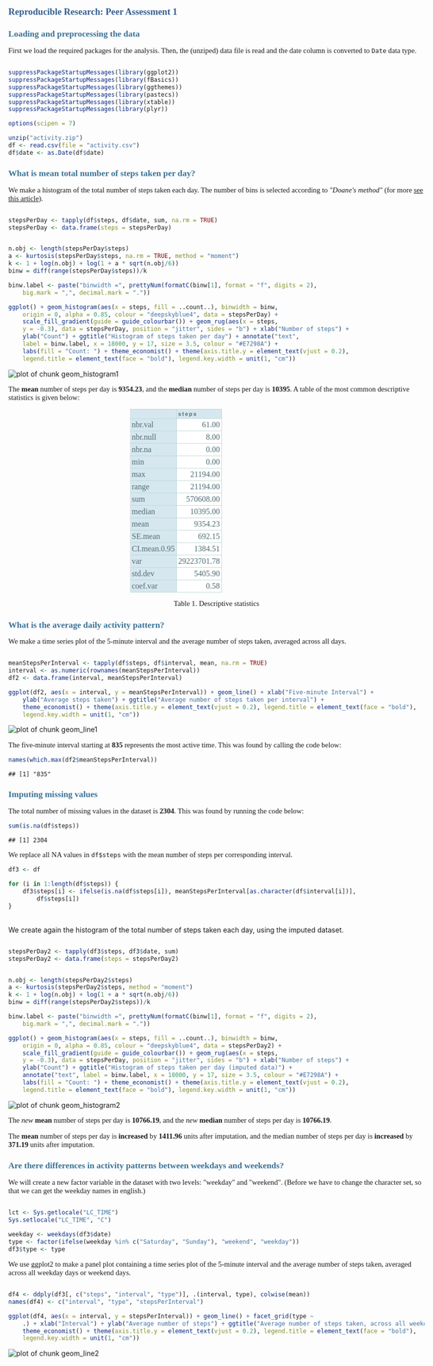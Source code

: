 
<style type="text/css">

body  {
   padding-top: 1em;
   margin: auto; 
   max-width: 60em; 
}


p {
  font-family: Calibri;
  font-size: 11pt;
  /* width: 99%; */
  margin-bottom: 10pt;
}

table {
  margin: auto;
  margin-top: 1em;
  margin-bottom: 1em;
  border: none;
}

caption {
  padding: 0 0 10px 0;
  width: 700px;   
	font: italic 11px "Trebuchet MS", Verdana, Arial, Helvetica, sans-serif;
	text-align: right;
}

th {
	font: bold 11px "Trebuchet MS", Verdana, Arial, Helvetica, sans-serif;
	color: #4f6b72;
	border-right: 1px solid #C1DAD7;
	border-bottom: 1px solid #C1DAD7;
	border-top: 1px solid #C1DAD7;
	letter-spacing: 2px;
	text-align: left;
	padding: 3px 3px 3px 3px;
	background: #D6E7EF url(images/bg_header.jpg) no-repeat;
  /*  #CAE8EA  */
}

th.nobg {
	border-top: 0;
	border-left: 0;
	border-right: 1px solid #C1DAD7;
	background: none;
}

td {
	border-right: 1px solid #C1DAD7;
	border-bottom: 1px solid #C1DAD7;
	background: #fff;
	padding: 3px 3px 3px 3px;
	color: #4f6b72;
}

td.alt {
	background: #F5FAFA;
	color: #797268;
}

th.spec {
	border-left: 1px solid #C1DAD7;
	border-top: 0;
	background: #fff url(images/bullet1.gif) no-repeat;
	font: bold 10px "Trebuchet MS", Verdana, Arial, Helvetica, sans-serif;
}

th.specalt {
	border-left: 1px solid #C1DAD7;
	border-top: 0;
	background: #f5fafa url(images/bullet2.gif) no-repeat;
	font: bold 10px "Trebuchet MS", Verdana, Arial, Helvetica, sans-serif;
	color: #797268;
}

/* Set the headings to correspond to Word-style */
h1, h2, h3, h4, h5, h6 {
  /* margin: 4pt 0pt 6pt 0pt; */
  font-family: Cambria;
  font-weight: bold;
}
 
/* h1 has a slightly larger top margins 
   so we re-set that from the other*/
h1 {
  /* margin: 24pt 0pt 6pt 0pt; */
  font-size: 14pt;
  color: #365F91;
}
 
 
h2 {
  font-size: 13pt;
  color: #3A7296 /* #4F81BD; 407396 566D8C 3A7296 496F85 4B7C89 */
}
 
h3 {
  font-size: 12pt;
  color: #3A7296 /* #4F81BD; */
}
 
h4 {
  font-size: 12pt;
  font-weight: lighter;
  font-style: italic;
  color: #3A7296 /* #4F81BD; */
}
 
h5 {
  font-size: 11pt;
  font-weight: normal;
  color: #243F5D;
}
 
h6 {
  font-size: 11pt;
  font-weight: normal;
  font-style: italic;
  color: #243F5D;
}

div.centered 
{
  font-family: Calibri;
  font-size: 12pt;
  text-align: center;
}

div.centered table {
  width: 350px;
  margin: 0 auto; 
  text-align: left;
}

div.centered td:first-child {
  background: #D6E7EF url(images/bg_header.jpg) no-repeat;
}

</style>

# Reproducible Research: Peer Assessment 1


## Loading and preprocessing the data

First we load the required packages for the analysis. Then, the (unziped) data file is read and the date column is converted to `Date` data type.


```r

suppressPackageStartupMessages(library(ggplot2))
suppressPackageStartupMessages(library(fBasics))
suppressPackageStartupMessages(library(ggthemes))
suppressPackageStartupMessages(library(pastecs))
suppressPackageStartupMessages(library(xtable))
suppressPackageStartupMessages(library(plyr))

options(scipen = 7)

unzip("activity.zip")
df <- read.csv(file = "activity.csv")
df$date <- as.Date(df$date)
```



## What is mean total number of steps taken per day?

We make a histogram of the total number of steps taken each day. The number of bins is selected according to _"Doane's method"_ (for more [see this article](http://en.wikipedia.org/wiki/Histogram#Number_of_bins_and_width)). 



```r

stepsPerDay <- tapply(df$steps, df$date, sum, na.rm = TRUE)
stepsPerDay <- data.frame(steps = stepsPerDay)


n.obj <- length(stepsPerDay$steps)
a <- kurtosis(stepsPerDay$steps, na.rm = TRUE, method = "moment")
k <- 1 + log(n.obj) + log(1 + a * sqrt(n.obj/6))
binw = diff(range(stepsPerDay$steps))/k

binw.label <- paste("binwidth =", prettyNum(formatC(binw[1], format = "f", digits = 2), 
    big.mark = ",", decimal.mark = "."))

ggplot() + geom_histogram(aes(x = steps, fill = ..count..), binwidth = binw, 
    origin = 0, alpha = 0.85, colour = "deepskyblue4", data = stepsPerDay) + 
    scale_fill_gradient(guide = guide_colourbar()) + geom_rug(aes(x = steps, 
    y = -0.3), data = stepsPerDay, position = "jitter", sides = "b") + xlab("Number of steps") + 
    ylab("Count") + ggtitle("Histogram of steps taken per day") + annotate("text", 
    label = binw.label, x = 18000, y = 17, size = 3.5, colour = "#E7298A") + 
    labs(fill = "Count: ") + theme_economist() + theme(axis.title.y = element_text(vjust = 0.2), 
    legend.title = element_text(face = "bold"), legend.key.width = unit(1, "cm"))
```

<img src="figure/geom_histogram1.png" title="plot of chunk geom_histogram1" alt="plot of chunk geom_histogram1" style="display:block; margin:auto;" />


The **mean** number of steps per day is **9354.23**, and the **median** number of steps per day is **10395**. A table of the most common descriptive statistics is given below:

<div class="centered">
<!-- html table generated in R 3.0.1 by xtable 1.7-0 package -->
<!-- Fri May 09 10:38:58 2014 -->
<TABLE border=1>
<TR> <TH>  </TH> <TH> steps </TH>  </TR>
  <TR> <TD> nbr.val </TD> <TD align="right"> 61.00 </TD> </TR>
  <TR> <TD> nbr.null </TD> <TD align="right"> 8.00 </TD> </TR>
  <TR> <TD> nbr.na </TD> <TD align="right"> 0.00 </TD> </TR>
  <TR> <TD> min </TD> <TD align="right"> 0.00 </TD> </TR>
  <TR> <TD> max </TD> <TD align="right"> 21194.00 </TD> </TR>
  <TR> <TD> range </TD> <TD align="right"> 21194.00 </TD> </TR>
  <TR> <TD> sum </TD> <TD align="right"> 570608.00 </TD> </TR>
  <TR> <TD> median </TD> <TD align="right"> 10395.00 </TD> </TR>
  <TR> <TD> mean </TD> <TD align="right"> 9354.23 </TD> </TR>
  <TR> <TD> SE.mean </TD> <TD align="right"> 692.15 </TD> </TR>
  <TR> <TD> CI.mean.0.95 </TD> <TD align="right"> 1384.51 </TD> </TR>
  <TR> <TD> var </TD> <TD align="right"> 29223701.78 </TD> </TR>
  <TR> <TD> std.dev </TD> <TD align="right"> 5405.90 </TD> </TR>
  <TR> <TD> coef.var </TD> <TD align="right"> 0.58 </TD> </TR>
   </TABLE>

Table 1. Descriptive statistics 
</div>

## What is the average daily activity pattern?

We make a time series plot of the 5-minute interval and the
average number of steps taken, averaged across all days.


```r

meanStepsPerInterval <- tapply(df$steps, df$interval, mean, na.rm = TRUE)
interval <- as.numeric(rownames(meanStepsPerInterval))
df2 <- data.frame(interval, meanStepsPerInterval)

ggplot(df2, aes(x = interval, y = meanStepsPerInterval)) + geom_line() + xlab("Five-minute Interval") + 
    ylab("Average steps taken") + ggtitle("Average number of steps taken per interval") + 
    theme_economist() + theme(axis.title.y = element_text(vjust = 0.2), legend.title = element_text(face = "bold"), 
    legend.key.width = unit(1, "cm"))
```

<img src="figure/geom_line1.png" title="plot of chunk geom_line1" alt="plot of chunk geom_line1" style="display:block; margin:auto;" />


The five-minute interval starting at **835** represents the most active time. This was found by calling the code below:


```r
names(which.max(df2$meanStepsPerInterval))
```

```
## [1] "835"
```


## Imputing missing values

The total number of missing values in the dataset is **2304**.  This was found by running the code below:


```r
sum(is.na(df$steps))
```

```
## [1] 2304
```


We replace all NA values in `df$steps` with the mean number of steps per
corresponding interval.


```r
df3 <- df

for (i in 1:length(df$steps)) {
    df3$steps[i] <- ifelse(is.na(df$steps[i]), meanStepsPerInterval[as.character(df$interval[i])], 
        df$steps[i])
}
```


<br>
We create again the histogram of the total number of steps taken each day, using the imputed dataset.


```r

stepsPerDay2 <- tapply(df3$steps, df3$date, sum)
stepsPerDay2 <- data.frame(steps = stepsPerDay2)


n.obj <- length(stepsPerDay2$steps)
a <- kurtosis(stepsPerDay2$steps, method = "moment")
k <- 1 + log(n.obj) + log(1 + a * sqrt(n.obj/6))
binw = diff(range(stepsPerDay2$steps))/k

binw.label <- paste("binwidth =", prettyNum(formatC(binw[1], format = "f", digits = 2), 
    big.mark = ",", decimal.mark = "."))

ggplot() + geom_histogram(aes(x = steps, fill = ..count..), binwidth = binw, 
    origin = 0, alpha = 0.85, colour = "deepskyblue4", data = stepsPerDay2) + 
    scale_fill_gradient(guide = guide_colourbar()) + geom_rug(aes(x = steps, 
    y = -0.3), data = stepsPerDay, position = "jitter", sides = "b") + xlab("Number of steps") + 
    ylab("Count") + ggtitle("Histogram of steps taken per day (imputed data)") + 
    annotate("text", label = binw.label, x = 18000, y = 17, size = 3.5, colour = "#E7298A") + 
    labs(fill = "Count: ") + theme_economist() + theme(axis.title.y = element_text(vjust = 0.2), 
    legend.title = element_text(face = "bold"), legend.key.width = unit(1, "cm"))
```

<img src="figure/geom_histogram2.png" title="plot of chunk geom_histogram2" alt="plot of chunk geom_histogram2" style="display:block; margin:auto;" />


The _new_ **mean** number of steps per day is **10766.19**, and the _new_ **median** number of steps per day is **10766.19**.

The **mean** number of steps per day is **increased** by **1411.96** units after imputation, and the median number of steps per day is **increased** by **371.19** units after imputation. 


## Are there differences in activity patterns between weekdays and weekends?

We will create a new factor variable in the dataset with two levels: "weekday" and
"weekend".  (Before we have to change the character set, so that we can get the weekday names in english.)



```r

lct <- Sys.getlocale("LC_TIME")
Sys.setlocale("LC_TIME", "C")

weekday <- weekdays(df3$date)
type <- factor(ifelse(weekday %in% c("Saturday", "Sunday"), "weekend", "weekday"))
df3$type <- type
```


We use ggplot2 to make a panel plot containing a time series plot of the 5-minute interval and the average number of steps taken, averaged across all weekday days or weekend days.


```r

df4 <- ddply(df3[, c("steps", "interval", "type")], .(interval, type), colwise(mean))
names(df4) <- c("interval", "type", "stepsPerInterval")

ggplot(df4, aes(x = interval, y = stepsPerInterval)) + geom_line() + facet_grid(type ~ 
    .) + xlab("Interval") + ylab("Average number of steps") + ggtitle("Average number of steps taken, across all weekday days or weekend days") + 
    theme_economist() + theme(axis.title.y = element_text(vjust = 0.2), legend.title = element_text(face = "bold"), 
    legend.key.width = unit(1, "cm"))
```

<img src="figure/geom_line2.png" title="plot of chunk geom_line2" alt="plot of chunk geom_line2" style="display:block; margin:auto;" />



